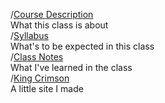 /[Course Description](https://velazdie001.github.io/IB-CS-Stuff/Course-Description.md)  
      What this class is about    
/[Syllabus](https://velazdie001.github.io/IB-CS-Stuff/Syllabus.md)  
      What's to be expected in this class    
/[Class Notes](https://velazdie001.github.io/IB-CS-Stuff/Class-Notes.md)  
      What I've learned in the class    
/[King Crimson](https://velazdie001.github.io/IB-CS-Stuff/KingCrimson.html)      
A little site I made
